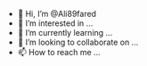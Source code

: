 - 👋 Hi, I’m @Ali89fared
- 👀 I’m interested in ...
- 🌱 I’m currently learning ...
- 💞️ I’m looking to collaborate on ...
- 📫 How to reach me ...

<!---
Ali89fared/Ali89fared is a ✨ special ✨ repository because its `README.md` (this file) appears on your GitHub profile.
You can click the Preview link to take a look at your changes.
--->
